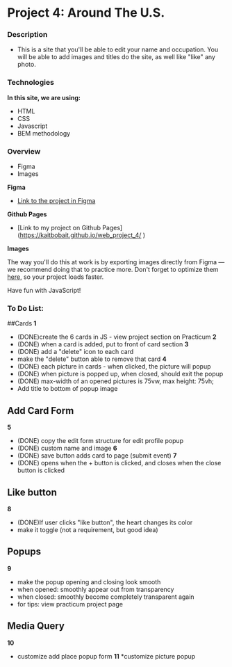 # Project 4: Around The U.S.

### Description

* This is a site that you'll be able to edit your name and occupation. You will be able to add images and titles do the site, as well like "like" any photo.

### Technologies

**In this site, we are using:**

* HTML
* CSS
* Javascript
* BEM methodology


### Overview

* Figma
* Images

**Figma**

* [Link to the project in Figma](https://www.figma.com/file/mUgu8OSHWE0M6p6vfwmdu9/Sprint-4-Around-The-U.S.-desktop-mobile?node-id=0%3A1)

**Github Pages**
* [Link to my project on Github Pages] (https://kaitbobait.github.io/web_project_4/ )

**Images**

The way you'll do this at work is by exporting images directly from Figma — we recommend doing that to practice more. Don't forget to optimize them [here](https://tinypng.com/), so your project loads faster. 

Have fun with JavaScript!

### To Do List:

##Cards
**1**
* (DONE)create the 6 cards in JS - view project section on Practicum
**2**
* (DONE) when a card is added, put to front of card section
**3**
* (DONE) add a "delete" icon to each card
* make the "delete" button able to remove that card
**4**
* (DONE) each picture in cards - when clicked, the picture will popup
* (DONE) when picture is popped up, when closed, should exit the popup
* (DONE) max-width of an opened pictures is 75vw, max height: 75vh;
* Add title to bottom of popup image

## Add Card Form
**5**
* (DONE) copy the edit form structure for edit profile popup
* (DONE) custom name and image
**6**
* (DONE) save button adds card to page (submit event)
**7**
* (DONE) opens when the + button is clicked, and closes when the close button is clicked

## Like button
**8**
* (DONE)If user clicks "like button", the heart changes its color
* make it toggle (not a requirement, but good idea)

## Popups
**9**
* make the popup opening and closing look smooth
* when opened: smoothly appear out from transparency
* when closed: smoothly become completely transparent again
* for tips: view practicum project page

## Media Query 
**10**
* customize add place popup form
**11**
*customize picture popup